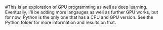#This is an exploration of GPU programming as well as deep learning.
Eventually, I'll be adding more langauges as well as further GPU works, but for now, Python is the only one that has a CPU and GPU version. See the Python folder for more information and results on that.
